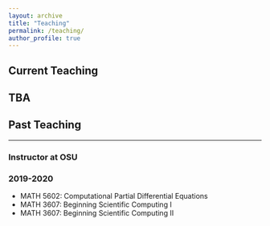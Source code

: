 ```yaml
---
layout: archive
title: "Teaching"
permalink: /teaching/
author_profile: true
---
```


## Current Teaching

TBA
---
## Past Teaching
---
### Instructor at OSU

### 2019-2020
* MATH 5602: Computational Partial Differential Equations
* MATH 3607: Beginning Scientific Computing  I 
* MATH 3607: Beginning Scientific Computing II



